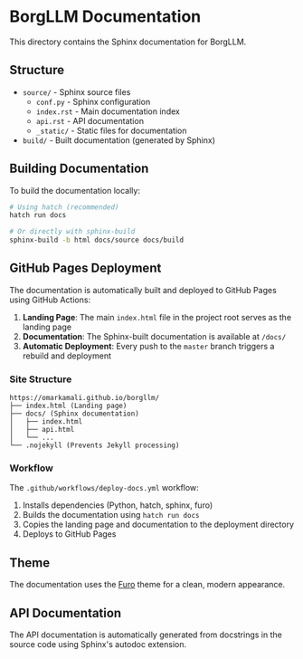 # BorgLLM Documentation

This directory contains the Sphinx documentation for BorgLLM.

## Structure

- `source/` - Sphinx source files
  - `conf.py` - Sphinx configuration
  - `index.rst` - Main documentation index
  - `api.rst` - API documentation
  - `_static/` - Static files for documentation
- `build/` - Built documentation (generated by Sphinx)

## Building Documentation

To build the documentation locally:

```bash
# Using hatch (recommended)
hatch run docs

# Or directly with sphinx-build
sphinx-build -b html docs/source docs/build
```

## GitHub Pages Deployment

The documentation is automatically built and deployed to GitHub Pages using GitHub Actions:

1. **Landing Page**: The main `index.html` file in the project root serves as the landing page
2. **Documentation**: The Sphinx-built documentation is available at `/docs/`
3. **Automatic Deployment**: Every push to the `master` branch triggers a rebuild and deployment

### Site Structure

```
https://omarkamali.github.io/borgllm/
├── index.html (Landing page)
├── docs/ (Sphinx documentation)
│   ├── index.html
│   ├── api.html
│   └── ...
└── .nojekyll (Prevents Jekyll processing)
```

### Workflow

The `.github/workflows/deploy-docs.yml` workflow:

1. Installs dependencies (Python, hatch, sphinx, furo)
2. Builds the documentation using `hatch run docs`
3. Copies the landing page and documentation to the deployment directory
4. Deploys to GitHub Pages

## Theme

The documentation uses the [Furo](https://github.com/pradyunsg/furo) theme for a clean, modern appearance.

## API Documentation

The API documentation is automatically generated from docstrings in the source code using Sphinx's autodoc extension. 